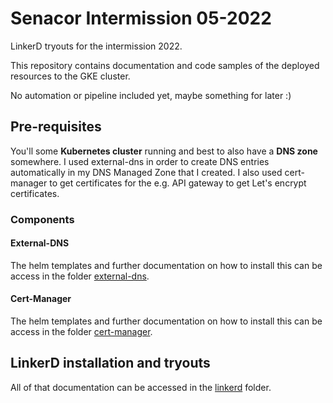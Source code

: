 # Senacor Intermission 05-2022

LinkerD tryouts for the intermission 2022.

This repository contains documentation and code samples of the deployed resources to the GKE cluster.

No automation or pipeline included yet, maybe something for later :)

## Pre-requisites

You'll some **Kubernetes cluster** running and best to also have a **DNS zone** somewhere. I used external-dns
in order to create DNS entries automatically in my DNS Managed Zone that I created. I also used
cert-manager to get certificates for the e.g. API gateway to get Let's encrypt certificates.

### Components

#### External-DNS

The helm templates and further documentation on how to install this can be access in the folder [external-dns](./external-dns/).

#### Cert-Manager

The helm templates and further documentation on how to install this can be access in the folder [cert-manager](./cert-manager/).

## LinkerD installation and tryouts

All of that documentation can be accessed in the [linkerd](./linkerd) folder.
